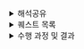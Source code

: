  
<details>
  <summary>해석공유</summary>
    <details>
     <summary>1 주자</summary>
## **개발자 원칙**

### (1) 소스코드레벨에서 오류를 확인하자

(구글링으로 오류 해결하고 넘어가는 경우가 많았는데, 같은 실수를 반복한 적이 많았다. 깊은 학습이 아닌 것 같다, 내것이 아니다)

검색에 의존하지 말고 직접 확인하는 습관을 갖자 -

지속적으로 코드를 분석하면, 코드를 분석하는 힘이 생긴다 -

어떠한 것에 대해 항상 질문을 던져보는 습관을 갖자는 생각이 들었다 -

“정리해보자면, 거의 **왜**라는 질문을 던지고, 이러한 질문을 바탕으로 성장이 생긴다고 생각했다”

### (2) ‘개발자가 성장하는 과정’에 대해

> 오픈 소스 컨트리뷰터가 되었던 경험을 보았음 - 나의 코드와 로직을 먼저 점검해보고 오류를 확인해야겠다는 반성과 다짐을 하게 되었음

> 설계 파트를 정리하면서 읽었음

- UML, 요구사항 명세, 명시적.암시적 설계 등등 다양한 용어에 대한 개념을 확인
- 설계의 중요성
- UML을 최근 사용하지 않는 이유 (실행가능한 소프트웨어 설계를 위해 부가적인 절차가 필요, 설계와 다른 결과물이 나오는 경우가 많음)

> 남과 비교하기보다 자신을 돌이켜보기. 이분법적으로 세상을 바라보지 않기

Ex) 모르는 것과 아는 것 -> 몰랐는데 알게된 것, 아는 척하는 것

<br/>

## **소프트웨어 장인**

### (1) ‘작가의말’에서의 인상깊었던 내용

> 처음으로 소프트웨어공학적으로 깨달음을 얻었던 순간을 책에서 볼 수 있었음

‘애자일’의 개념, 중요한 포인트에 대해 잘 정리되어있었음.

### (2) 작가의 커리어 개발 과정을 재밌게 읽었음

“애자일”에 관해 읽을 때, “항상 가치를 더하는 방향”으로 나아간다는 점이 인상깊었음.

=> 단순히 기능을 추가하는 것이 아니라, 더 나은 방법을 다양하게 모색하고 실험, 한 번 본 코드를 그대로 두지 않음

자기계발 관련한 프로젝트, 블로그, 오픈소스 등에 대한 내용.

=> 사이드 프로젝트와 같이 나의 흥미에 맞는 단위의 작은 프로젝트에 도전해보고 싶다는 생각을 했음

일과 삶 사이의 균형
-p 101. 무엇을 하든지 페이스를 유지하는 것이 중요하다. 일과 삶의 균형을 건강하게 유지하기가 어렵기는 하지만 가능하다.

=> 이번주를 회고하게 되었음.

<br/>

## **함께 자라기**

### ‘애자일로 가는 길’이 핵심 주제였음

=> 처음엔 당연한 말, 추상적인 말이라고 느껴질 수도 있겠지만, 책을 깊이 읽다보면 “현실에 더욱 적합하고” 고정관념을 깰 수 있는 세분화된 방법과 구체적인 예시가 함께 등장함

=> [예시] 훌륭한 개발자들을 팀으로 모아서

- 각자 프로젝트 진행
- 함께 프로젝트 진행

2가지의 방식을 실험해봄. 후자의 방식이 성능이 더 떨어졌음

“애자일”이 틀린 것을 증명하는 예시가 아니라, ‘함께’하면 소통하는 방식이 잘못될 경우 오히려 성과가 떨어질 수도 있다는 의미임

=> 애자일 방식 도입을 설득하거나, 모르는 사람이 읽으면 좋은 책인 것 같음
    </details>
    <details>
     <summary>2 주차</summary>
##  (1) 마이너 원칙을 지켜 나만의 버전을 업그레이드 하자
### 1.0.0 배포하기 그리고 다음 버전 준비하기
#### 7가지 마이너 원칙을 지키다 보면 메이저 버전을 올릴 수 있다.
- 메타 인지 (자신의 속도, 목표)
- 암묵지와 형식지 (직접 분석하고 구현)
- 자존감 지키기 (과거의 자신과 비교)
- 낯선 환경에서 구현하기 (제약사항 추가, 다양한 시도)
- 적절한 회복과 휴식
- 실수를 두려워하지 않되 결과에 반영하지 않고, 빠르게 실수를 찾기 위해 다양한 측면에서 개선
- 사고의 유연성 (지식 공유, 의견 수렴)

지난 금요일에 5번까지의 마이너 원칙을 책을 통해 알 수 있었고, 이를 지키고자 한 주간 노력했습니다.
한 주를 돌이켜 보면, 확실히 노력한 만큼 지키고자 한 원칙들을 생각보다 잘 지켰습니다.
하지만, 오늘 새로 읽고 알게 된 나머지 두 원칙은 확실히 의식하지 않으니 지켜지지 않은 부분이 많은 듯 합니다.
특히 짝 활동이 하루 더 추가된 만큼 함께 프로그래밍 하는 시간 동안 실수를 두려워했습니다. 이러한 두려움으로 인해 검색을 통해 학습한 지식의 예제를 직접 구현하지 않고 그대로 사용하고자 한 순간이 종종 있었습니다. 

이는 제 성장에 도움이 되지 못합니다. 학습한 지식이 형식지 또는 암묵지가 되지 않을 수 있으며, 사고가 확장 또는 깊어지지도 않습니다.

따라서 다음 한 주는 추가로 알게 된 두 마이너 원칙을 의식하여 지켜 네이버 부스트캠프를 통해 버전이 한 단계 혹은 더 업그레이드 된 개발자가 되도록 도전하려 합니다. 

## (2) TDD를 하는 습관을 들이자
- 소프트웨어가 얼마나 빨리 변경 혹은 개선될 수 있느냐는 소프트웨어의 품질이 좋을 수록 더 민첩성을 띄게된다.
- 이때, 소프트웨어 품질에 중요함을 미치는 것은 코드의 품질이라고 볼 수 있다.
- 저자가 강조하는 코드의 품질의 유지하는 방식은 TDD방식을 도입하는 것이다. 많은 개발자들이 테스트 코드를 작성할 시간이 없다는 핑계를 대며 스스로 코드의 품질을 깎고 있다.
- 실제로 업무시에는 리더단에서 Test Code를 도입하지 않으면 사용할 일이 없었고, 나의 주도로 프로젝트를 진행했을 때에도, 테스트 코드 작성을 무시하였다.
- 이번주 미션을 통해서 처음 Jest와 같은 Test Tool을 사용해보았는데, (심지어 몇 번 사용했었던 Nest.js에서는 import가 되어있는 라이브러리이다.)
- 테스트 코드 작성에 추가적인 시간이 드는것은 맞지만, 이로 인해 얻는 시간적, 소프트웨어 품질적 이득은 이를 훨씬 능가한다.
- 이를 항상 기억하고, TDD를 하는 습관을 들이도록 해보자!

## (3) 목표를 달성하는 나만의 기준과 목표 설정 방법
### 목차 선정과정
관심 있는 분야는 아래와 같았습니다.
- 프로덕트 중심주의
- 목표를 달성하는 나만의 기준,GPAM
- 나의 메이저 버전을 업그레이드 하는 마이너 원칙들

룰렛을 추첨을 통해 정함.

### 목표를 달성하는 나만의 기준,GPAM

- Goal를 정하기
- Plan 만들기
- action 하기
- Measure 진행해 결과를 확인한다.


### 목표설정의 안좋은 예시
- 목표(계획)에서 힘든 부분은 평가하기 애매한 요소이다.
ex) 건강하다 이건 무슨 기준으로 평가해야하는지 
 
- 광범위해도 안된다.
ex) 행복하자
- 실제 행동이 불가능한 목표
ex) 복권을 사서 1등 당첨되기
- 결과를 측정할수 없는 목표
ex) 멋있게 집꾸미기, 멋있게라는 기준의 무엇인지


### 목표 설정은 S.M.A.R.T 방법을 소개함.

- S : 개선이 필요한 영역에 대한 구체적인 목표
- M: 진행상황에 대한 측정이 가능한지
- A :실행이 가능한지
- R: 리소스로 현실적으로 가능한지
- T: 결과가 언제 나올지, 기한이 있는지

여기에 육하원칙에서 어떻게를 뺀것을 적용해보면 됩니다.


### 아쉬웠던 점
정보전달글이라서 저자의 주관이 많이 빠져서 아쉬웠음.

### 인상 깊었던 말

- 목표를 세워도 P,A,M이 불가능하면 좋지 않다.
- 목표는 수치화 해야한다

## (4) 가장 학습하기 힘든 직업이 살아남는다
"가장 학습하기 힘든 직업이 살아남는다 했는데 학습하기 힘든 다는 게 무엇일까?"를 생각하며 읽어보았습니다.

<인간이 학습하기 좋은 환경 조건>

목표가 분명
매 순간 선택할 수 있는 행동/선택의 종류가 정해져 있다
매 순간 자신이 목표에 얼마나 근접했는지 알 수 있다.
닫힌 시스템 (예상 못 한 외부 요소가 들어오지 않는)
과거의 선택과결과에 대한 구조화된 기록이 많다
→ 인공지능 시스템에서 유리한 조건
→ 인공지능에게 대체될 수 있음
→ 인공지능에게 대체되지 않기 위해 학습하기 힘든 주제를 잘 다룰 수 있어야 한다.

<학습하기 힘든 환경 주제>

목표가 모호
매 순간 선택할 수 있는 행동이 불확실
매 순간 내 목표에 얼마나 근접했느지 알기 어렵다
열린 시스템(예상 못한 외부요소가 들어오는 경우가 흔한)
과거의 선택과 결과에 대한 구조화된 기록이 별로 없다
컴퓨터화 되지 않기 위해 유리한 요소

독창성
협상
설득
미 노동부에 따른 미래에 컴퓨터로 대체될 확률
프로그래머 : 스펙대로 코드를 만드는 사람 → 48%
소프트웨어 개발자 : 사용자 요구사항을 분석하고 그에 대한 솔루션을 설계 → 4.2%

컴퓨터화 되지 않기 위해, 인공 지능에 대체 되지 않기 위해서는 사용자 요구사항을 분석하고 그에 대한 솔루션을 설계하는 소프트웨어 개발자 방향으로 나아가야 한다.‘협상’, ‘설득’과 같은 사용자와 커뮤니케이션 스킬을 늘리자

## (5) Make it work, then make it better
개발자 원칙의 9장에 나오는 격언입니다. 일단 돌아가게 만든 후, 더 좋게 만들라는 것인데요. 이 원칙은 코드의 효율성을 높이는 작업에도, 기술부채를 줄이는 작업에도 동일하게 적용됩니다. 코드의 효율성을 높이기 이전에, 원하는대로 잘 돌아가게 만드는 것이 더 중요한 것입니다.
코드가 잘 돌아간다면, 좋은 코드를 작성할 차례입니다. 좋은 코드를 작성하기 위한 방법은 가독성, 성능, 유연성을 높이는 것입니다.
그 중 가독성이 가장 중요하게 지켜야할 방법입니다. 코드의 가독성이 낮다면 다른 사람이 코드를 이해하고 수정하는 과정에서 오류가 발생할 가능성이 늘어납니다. 또한, 가독성이 높은 코드를 쓰기 위해서는 규칙을 통일하는 것이 중요합니다. 내가 변수이름을 더 알맞은 이름으로 짓고 싶어도, 전체 변수의 이름을 바꾸는 것이 아니라면 기존에 사용하던 변수 이름이 있다는 그것을 사용해야 합니다. 띄어쓰기, 줄바꿈, 탭 역시 마찬가지입니다.
책의 이런 내용을 읽으면서 그동안 유연성과 가독성을 높이기 위해 팀의 결정과는 상관없이 독단적으로 선택했던 방식들이 떠올랐습니다. 앞으로는 그 무엇보다 잘 동작하는 것과 진정한 가독성을 높이는 방법에 대해 잘 고려하면서 개발을 해야겠습니다.

## (6) 인상깊었던 부분
프로덕트 중심으로 성장하기

이 부분이 많이 공감됐다.

개발을 처음시작할 때, 관련지식이 0인 상태로 시작했는데, 프로젝트를 하다보니

빠르고 그리고 많이 배울 수 있었다.

나한테만 통하는 원칙이 아니고 모두에게 통하는 원칙인 것 같아서 신기했다.

추가로, 마지막 장을 읽으면서

cs공부를 더 열심히 해야겠다고 느꼈다.

공부를하면 세상의 해상도가 달라진다는 글귀가 있다.

나도 개발 공부를 더 해서 코드를 보는 해상도를 높여야겠다고 느꼈다.
    </details>
    <details>
     <summary>3 주차</summary>
## 해석 공유

- **J271_한민수**
    
    > **📚 읽은 책:** 함께 자라기 (김창준)
    
    ❓ **책을 선정한 이유:** 네부캠 챌린지에 입과할 때의 목표가 동료와 함께 성장하는 것이었다. 그래서 제목에 이끌려 이 책을 선정했다.
    
    **👍 인상깊었던 부분:** 학습이 빠른 팀은 어떠한 기술을 학습할 때 리더가 중심이 되어 그것을 기술적인 도전이라기보다 조직적 도전으로 받아들인다. 그래서 새로운 기술을 개개인이 습득해야 하는 것이 아니라 그것을 가지고 함께 일하는 새로운 방법을 만들어간다. 이러한 팀은 새로운 것을 학습할 때 “뭐가 새롭다는거지? 꼭 필요한가?”와 같이 냉소적으로 받아들이는 대신, 새로운 것을 시도해서 성장할 수 있다는 데 흥미를 느낀다고 한다. 또한 속도가 빠른 팀은 뭔가 새로운 것을 제안하고 시도하는 데 열려 있고, 실패에 관대하고 실수를 인정하는 데 부담을 느끼지 않는 심리적으로 보호된 상태에 있다는 특징이 있다.
    
    **☺️ 느낀 점:** 지속 가능한 개발자가 되기 위해서는 빠르게 변화하는 기술의 흐름을 무시하지 않고 궁금해하고, 시도해보는 열정이 필요한 것 같다. 이 책에서 이야기하는 좋은 팀의 특징들은 우리가 생각하는 이상적인 조직의 모습이지만, 결국 그러한 조직에서 일하는 즐거움을 경험하고 싶다면 나 자신부터 많이 변화시켜야 하지 않을까 라는 생각을 하게 된다.
    > 
    
- **S048_이명진**
    
    > **📚 읽은 책:** 개발자 원칙
    
    **👍 인상깊었던 부분**
    “오류를 만날 때가 가장 성장하기 좋을 때 이다.”
    
    대부분의 오류는 스택오버플로에서 검색하면 해결 가능 하다.단순히 여기서 끝내버리면 실제로 깊은 지식을 얻기가 어렵습니다.
    
    한발 더 나아가서 해당 툴의 소스 코드를 확인하는 것으로 관련 에러가 왜 발생하는지 해결하려면 어떻게 해야 하는지 같은 깊은 지식을 얻을 수가 있습니다.
    
     → 이것이 소스 레벨에서 오류를 확인 하라는 주장 !!
    
    지식을 글로 공유해라.
    
    소스레벨에서 이해한 내용을 이해했다면, 결과물로 남기는 것이 중요하다.
    
    이해한 내용을 블로그에 정리하거나 오픈소스에 기여하여 결과물을 남깁니다.
    
    오픈소스 기여, 블로깅 꼭 추천! 저도 못해도 한달에 하나 이상 딥하게 포스팅 하고 있습니다 :)
    > 

- **J004_강준현**
    
    > **📚 읽은 책:** 함께 자라기 (김창준)
    
    **👍 인상깊었던 부분**
    > 
    > 
    > 프로그램언어 배우기
    > 
    > 튜토리얼을 읽을때 뭘 만들지 생각하고 읽기.
    > 
    > 표준라이브러리 소스코드 읽기
    > 
    > 다른 코드를 읽다가 필요한 기능 추가해보기
    > 
    > 실수를 빨리 회복하는 게 중요
    > 
    > 다른사람이 실수 했을 때도 빨리 회복할 수 있게 돕고, 실수를 공개하고 서로 이야기 하고 거기서 배우는 문화.
    > 
    > 동료와 협력하는 것이 중요, 의사소통능력 같은 사회적 기술을 훈련해야함. 도움받기, 피드백 주고받기, 영향력 미치기, 기르치고 배우기, 위임하기 등
    > 
    > **☺️ 느낀 점**
    > 
    > 누구나 생각하는 이상적인 학습 방법을 소개하고 있는 것 같아 리마인드에 좋다는 느낌을 받았지만
    > 
    > 너무 이상적인 방법이라 실천 해야겠다 라는 마음이 막 생기지는 않는 것 같다. 
    > 
    
- **K011_김정현**
    
    > 📖 **읽은 책:** 개발자의 원칙
    ”나의 메이저 버전을 업그레이드하는 마이너 원칙들
    **개발자도 자신을 업그레이드해 차근차근 버전을 올려야한다.**
    💯 **인상 깊었던 부분: 자신에게 알맞는 방향과 속력을 찾아야 공부도 제대로 되는것이다.**
    😎 **느낀점:**지금까지 남들과 비교하면서 내가 너무 느리다고 생각해서 너무 뒤쳐지는게 아닐까? 라는 느낌을 항상 받고 있었는데 이 부분을 읽고나니 나에게 맞는 속도와 방향을 찾고 남들과 비교하지 않고 꾸준히 나아간다면 한층 더 업그레이드된 개발자가 될 수 있지 않을까? 라는 생각을 하게되었습니다!
    > 

- **J226_정유찬**
    
    > **📚 읽은 책:** 소프트웨어 장인 (산드로 만쿠소)
    > 
    > 1. **ch3 중요 내용 정리**
    >     - **소프트웨어 장인정신이란 ?**
    >         - 소프트웨어 장인정신은 소프트웨어 개발의 프로페셔널리즘에 대한 것이다.
    >         - 자신이 하는 일에 주인의식을 가지고 프로페셔널하게 행동하고, 고객이 원하는 것이 무엇이든 달성하도록 돕는다. 다른 개발자에게 배우고 자신의 지식을 나누며, 경험이 부족한 개발자들을 멘토링하는 것이다.
    >     - **소프트웨어 장인정신 매니페스토**
    >         - 소프트웨어 장인정신에 대한 여러 유명인들의 논의를 정리한 것. 소프트웨어 장인정신 구글 그룹에 기록되어 있음.
    >         1. **동작하는 소프트웨어뿐만 아니라, 정교하고 솜씨 있게 만들어진 작품을.**
    >             
    >             시간이 지나도 개발자가 애플리케이션을 수정하는 것을 두려워하게 해선 안된다. 소스 코드는 예측가능하고 유지보수 될 수 있는 상태.
    >             
    >         2. **변화에 대응하는 것이 아니라, 계속해서 가치를 더하는 것을.**
    >             
    >             소프트웨어가 오래될수록 고통과 비용이 아닌 그 가치가 커져야 한다. 소프트웨어의 생명을 늘리면서 변화에 빠르게 대응할 수 있도록 유지.
    >             
    >         3. **개별적으로 협력하는 것 뿐만 아니라, 프로페셔널 커뮤니티를 조성하는 것을.**
    >             
    >             소프트웨어 장인정신의 중심에는 멘토링과 공유가 있다.
    >             
    >         4. **고객과 협업하는 것뿐만 아니라, 생산적인 동반자 관계를.**
    >             
    >             소프트웨어 장인은 공장 노동자가 아니다. 비즈니스를 이해하고, 개선사항을 제안하며, 고객 또는 고용주와 생산적인 동반자 관계를 맺어야 한다. 코드와 관련된 일이 아니면 나의 일이 아니라고 생각하는 개발자는 진정한 소프트웨어 장인이라고 할 수 없다.이 아니면 나의 일이 아니라고 생각하는 개발자는 진정한 소프트웨어 장인이라고 할 수 없다.
    >             
    > 2. **깨달은 점**
    >     - 나는 소프트웨어 장인정신을 잘 갖추고 있나를 돌아보며 반성하였다.
    >         - 코딩할 때 단순히 동작하게만 하는 것이 아니라 유지보수에 용이하게 만들고 있나
    >         - 내 코드를 타인이 읽었을 때 실행이 쉽게 예측가능한가
    >         - 나는 소프트웨어 커뮤니티에 잘 참여하고 있나
    >     - 네이버 부스트캠프를 통해 이러한 소프트웨어 장인정신을 기르고, 코딩할 때 이를 습관화하는 자세를 갖추어야겠다.
    
- **J232_정한힘**
    
    > **📚 읽은 책:** 개발자 원칙
    > 
    > 1. **읽었던 부분 (4장의 내용)**
    >     
    >     꼭 개구리를 만들어야만 공유를 할 수 있을까? 개구리를 완성하지 못하더라도 직접 만들면서 학습한 코드를 공유하면 다른 사람에게 도움이 될 수 있다.  코드는 생각 과정이 생략된 여러 가지 해결 방법 중에 하나일 뿐이고, 사소한 실수부터 차곡차곡 경험해야 결과로 만들어지는 코드가 나의 것이 된다.
    >     
    >     프로그래밍 연습이 충분히 되어 있지 않아서 정말 어디서부터 작업을 시작해야할지 모르겠다면, 무조건 따라 하기 단계가 필요할 수 있다. 하지만 너무 반복하다 보면 자기 스스로 잘한다는 함정에 빠질 수 있기에, 다른 사람 코드를 눈으로 읽으면서 머릿속으로만 구조화를 시도한 후, 백지에 나만의 방식으로 작성해보자.
    >     
    > 2. **깨달은 점**
    >     
    >     이 부분이 이번 챌린지 기간동안의 나에게 필요한 부분이였다고 생각합니다. 나는 객체지향 프로그래밍 연습이 충분히 되어 있지 않아서 클래스 구조를 짜는 것부터 두려움을 느꼈습니다. (지금도 어떤 방식이 올바른지 잘 모르겠습니다) 아마도 제가 찾던 내용은 과학자들이 찾는 수식이 아니였을까 싶습니다. 두려움을 느끼는 시간동안 방법을 몰라서 많은 시간을 낭비하게 됐는데, 미션을 내려놓더라도 무조건 따라하기 방식을 사용했어야 한다는 생각이 듭니다. 동료들의 코드를 살펴보면서 어느 정도 틀은 있지만 정답은 없다는것을 느낍니다. 
    >     
    >     또한 피어세션을 여러번 진행하면서 코드는 생각 과정이 생략된 여러 가지 해결 방법 중에 하나라는 점을 느끼고 있습니다. 동료들의 코드를 보면서 수준이 높은 코드일수록 문제 해결 과정이 생략되어있으면 이해하기도 어려웠고 코드에서 전하는 이야기의 흐름을 따라가기가 어려웠습니다. 저도 문제 해결 과정이 의식의 흐름대로 진행되거나 코드 리뷰 형식으로 진행되는 경우가 많은데 이 부분을 해결하고 싶다고 생각합니다.
    >
    </details>
</details>

 
<details>
  <summary>퀘스트 목록</summary>
   <details>
    <summary>1 주차</summary>
## 🫣 양심에 찔린 휴식

- 커피 한 잔을 마시면서 나는 어떤 개발자가 되고 싶은지 고민하기
- 침대에 누워서 챌린지 입과 전 썼던 다짐글 다시 읽어보기
- 30분 침대에 누워 10분 독서, 20분 휴식하기

## 🤷‍♂️ 에라 모르겠다 휴식

- 일주일 동안 아무것도 안 해도 된다면,
어디를 여행가고 싶은지와 이유를 적어주세요
- 노래방 점수 찍어서 올리기
    - 80점 이상만 인정합니다.
- 제일 먹고 싶은 음식 먹고 인증샷 찍어서 올리기
   </details>
   <details>
    <summary>2 주차</summary>
## ﹖？ 퀘스트 목록 ﹖？

- 1주차 퀘스트는 휴식치고는 너무 하는게 많다.
- 이것이 진짜 휴식이다.
- 시간 지나면 다 도태되는 겁니다... 다...

### 척추 요정 🧚
이유 : 척추요정은 모두의 건강을 책임집니다.

- 슬랙에 글 올리고 캡처하기
- 하루 한번 랜덤 시간
- Random채널에서 J071_김태원님처럼 해주시면 됩니다.

### 노래 추천 🎧
이유: 사탕같은 달콤한 간식은 좋은 휴식이  되어주죠. 다른 사람의 귀에 캔디같은 노래를 넣어주세요.
`네 귀에 캔디 🍭`

- 슬랙에 추천 글 올리고 캡처하기
- 주에 2회 이상

### 산책 30분 🚶🚶‍♀️
이유: 문화체육관광부에서 권장하는 하루 권장 산책 시간을 차용했습니다.

- 산책하는 사진 찍기
- 주에 2회 이상

### 코어 수면 시간 지키기 (7시간 30분) 🛌
이유: 코어 운동은 항상 중요합니다. 코어 수면도 운동시켜주세요.

- 핸드폰 사용시간으로 인증하기
- 표에 수면, 기상 시간 기록하기

### 유튜브 영상추천 📽️
이유: 도파민의 보충은 항상 필요하다.

- 슬랙에 재밌다고 느낀 유튜브 영상 추천하기 **(개발 관련 안됌)**
- 주에 2회 이상

### 오늘의 명경기 (올림픽) 🏟️
이유: 지구촌의 축제 `올림픽`. 미션에도 불구하고 참을 수 없습니다.

- 슬랙에 올림픽 경기 하나 보고 인증샷 올리기
- 어떤부분이 명경기였는지 설명도 작성하기
- 주에 2회 이상
   </details>
   <details>
    <summary>3 주차</summary>
## 3주차 퀘스트

### 코어 수면 시간 지키기 (7시간 30분) 🛌

이유: 그대로 이어 가려고 합니다..! 수면시간은 매우 중요하니까 이어나가겠습니다.

실제로 과제를 무리하게 밤새워서까지 진행한 경험이 있습니다. 밤을 새우고 과제를 하고 피어 세션을 하고 짝 프로그래밍까지 진행을 하였는데 다음날까지 무리가 생겨서 시간 대비 효율을 느끼지 않았습니다.

따라서 잠은 무조건 자야하고,  본인 패턴에 맞게 자는게 중요하다고 생각합니다.

그 이후로 저는 1시면 무조건 자고 6시30분에 기상하는걸 택했는데요!

1시까지 하다가 완성 못하면 아침에 피어세션 전에 못한 것을 살펴 봤습니다.

일찍 일어나서 제 코드를 볼 여유도 피어분들의 코드를 볼 여유가 있어서 수면 패턴은 꼭 지켜야 한다고 생각합니다.!

- 핸드폰 사용시간으로 인증하기
- 표에 수면, 기상 시간 기록하기

### 산책 30분 🚶🚶‍♀️

이유: 그대로 이어가려고 합니다. 산책은 언제나 옳습니다. 매일 집에만 있다보니 건강이 악화되는게 느껴집니다. 산책하면 육체적 건강도 좋아지고 정신적 건강도 좋아집니다.

- 산책하는 사진 찍기
- 주에 2회 이상

### 노래 추천 🎧 → 개발할 때 듣기 좋은 노래 추천🎧

이유: 전 개발할 때 일반적인 노래(발라드, 팝송, 드라마 ost 등)보다 개발할 때 듣기 좋은 노래를 따로 선정해 듣는 것이 능률이 올라가는 효과를 받았습니다. 졸릴 때 노래를 들으면 잠도 깨고, 개발 효율이 상승합니다.

- 슬랙에 추천 글 올리고 캡처하기
- 주에 2회 이상

### 유튜브 영상추천 📽️

이유: 도파민의 보충은 항상 필요하다. 

수정 이유: 도파민에 절여진 현대인에게 도파민이 필요한 유튜브 영상말고 힐링을 할 수 있는 영상을 추천했으면 좋겠다 생각해 수정하겠습니다.

- 슬랙에 힐링이 된다고 느낀 유튜브 영상(파인애플 집에서 키우기 등) 추천하기 **(개발 관련 안됌)**
- 주에 2회 이상

### 이번주의 진 명경기 (올림픽) 🏟️

이유: 지구촌의 축제 `올림픽`. 미션에도 불구하고 참을 수 없습니다. 

**수정한 이유**: 지구촌의 축제 `올림픽` 놓칠 수 없죠 **하지만** 마지막주인 만큼 **조금은** 참는게 어떨까요?

- 슬랙에 올림픽 경기 보고 인증샷 올리기
    - 아니라면 단지 재밌던 경기를 캠퍼분들에게 추천해줘도 괜찮습니다!
- ~~주에 2회 이상~~   ⇒ **딱 1경기**

### 척추 요정 🧚

이유 : 척추요정은 모두의 건강을 책임집니다.

수정 내용: 1, 2주차때 수행해주신 분들이 마치 정말 요정이 이야기해주는 것처럼 슬랙에 글도 예쁘게 써주셨는데, 이 미션을 받는 사람에 따라서는 시간적으로 부담이 될 수 있다고 생각이 됩니다. 그래서 하루 한 번 척추 운동 관련 유튜브 영상을 캠퍼분들에게 리마인드 해주는 것으로도 척추요정의 역할을 충분히 할 수 있을 것 같습니다.

- 하루 한 번 랜덤 시간에 유튜브에서 척추 스트레칭 영상 찾아서 슬랙 랜덤채널에 짧은 안부인사와 함께 공유하고 캡처하기
- 늘 다른 영상을 추천해줄 필요는 없습니다. ‘리마인드’를 중요하게 생각해주세요
   </details>
</details>


 <details>
        <summary>수행 과정 및 결과</summary>
        <details>
            <summary>1주차</summary>
            <details>
                <summary>J132_서정범</summary>
                <p><strong>퀘스트</strong></p>
                <ul>
                    <li><strong>커피 한 잔을 마시면서 나는 어떤 개발자가 되고 싶은지 고민하기</strong></li>
                    <li>바쁜 와중에 잠시 휴식을 취하면서 나아가고자 하는 방향에 대해서 생각해보면 좋을 것 같아요.</li>
                    <li>제가 되고 싶은 개발자는 협업하는 팀원분들이 저에게 의지할 수 있는 개발자가 되는 것이 목표입니다. 이것은 단순히 개발 실력만을 이야기 하는 것이 아닌 커뮤니케이션 스킬 및 여러가지 협업 능력도 포함된다고 생각합니다. 물론 베이스가 개발자이니 개발 환경에서 발생한 문제를 해결하는 능력은 기본적으로 중요하고 이를 위해서 여러 가지 상황을 고려하고 여러 해결책을 제시 할 수 있는 사람이 되는 것이 1차적인 목표겠지만, 이를 표현하는 것 그리고 평소에 신뢰를 쌓는 것들은 다른 능력도 요구된다고 생각합니다. 이를 위해서 스스로에 대해서 계속해서 생각하고 부족한 부분을 채워가는 개발자가 되려고 합니다.</li>
                </ul>
            </details>
            <details>
                <summary>J183_이석규</summary>
                <p><strong>퀘스트</strong></p>
                <ul>
                    <li>산책 중 가장 마음에 들었던 순간 사진 찍어서 올리기</li>
                    <li>정신건강과 육체건강을 다 챙길 수 있을 것 같습니다.</li>
                </ul>
                <p><strong>퀘스트</strong></p>
                <ul>
                    <li>비도 많이 오고, 과제도 못 끝낸 적이 많아 산책을 다니기 힘들었습니다. 대신 주말에 평소 가고싶었던 피자집을 가서 정신건강을 챙겼습니다.</li>
                    <li>아무래도 이 템포로 공부를 계속하려면 육체적으로 많이 힘들 것 같다. 다른 분들 헬스장 빼먹지 않고 가시는것을 본받아 헬스등록해야겠다……</li>
                </ul>
                <img width="600" alt="image" src="https://github.com/user-attachments/assets/f7aa478f-a10d-4433-af57-cf7b75f07984"></br>
            </details>
            <details>
                <summary>J213_장서윤</summary>
                <p><strong>퀘스트</strong></p>
                <ul>
                    <li><strong>일주일 동안 아무것도 안 해도 된다면, 어디를 여행가고 싶은지와 이유를 적어주세요</strong></li>
                    <li>챌린지 기간동안 바빠서 다른 생각을 할 여유가 없어졌는데, 고민해보는 시간을 가져보고 싶어요!</li>
                </ul>
                <p><strong>결과</strong></p>
                <ul>
                    <li>베트남 다낭에 가고 싶어요! 챌린지 발표를 기다리는 동안에 베트남 다낭에 있었는데,초반에는 네부캠 결과를 기다리는 것 때문에 제대로 못 놀았거든요..! 다행히 결과를 받고나서는 재밌게 놀았지만, 약간 아쉬움이 남았어서, 더 놀고 싶습니당!</li>
                </ul>
            </details>
            <details>
                <summary>K018_김희준</summary>
                <p><strong>퀘스트</strong></p>
                <ul>
                    <li><strong>커피 한 잔을 마시면서 나는 어떤 개발자가 되고 싶은지 고민하기</strong></li>
                    <li>어떤 개발자로 성장하고 싶은지 이번 챌린지를 기회로 잘 정리해가고 싶은 마음에 선정하였습니다.</li>
                </ul>
            </details>
            <details>
                <summary>J031_김도훈</summary>
                <p><strong>퀘스트</strong></p>
                <ul>
                    <li><strong>커피 한 잔을 마시면서 나는 어떤 개발자가 되고 싶은지 고민하기</strong></li>
                    <li>챌린지 기간 동안 쫓기듯 미션을 수행했는데, 커피 한 잔의 여유가 필요한 것 같아요!</li>
                    <li><strong>산책 중 가장 마음에 들었던 순간 사진 찍어서 올리기</strong></li>
                    <li>평소 산책을 좋아해서 저녁에 산책 나갈 때마다 찍고 싶어요!</li>
                </ul>
                <p><strong>수행 결과</strong></p>
                <ul>
                    <li>커피를 마시면서 시니어 개발자가 되고 싶다는 목표로 전문성을 가진 개발자와 멘토링과 같이 함께 성장하는 개발자가 되고 싶다고 생각했습니다. 대단한 개발 실력을 가진 사람은 정말 많고 이것은 단순히 시간이 지남에 따라 가질 수 있는 능력은 아니라고 생각합니다. 그래서 함께 성장하며 소통하는 개발자가 되고 싶다고 생각했습니다.</li>
                    <li>본가가 전주라서 한옥마을로 산책을 갔다 왔습니다. + 전북대도 갔다 왔습니다!</li>
                    <img width="600" alt="image" src="https://github.com/user-attachments/assets/87a2507e-12a6-421f-aa01-c12fdaa9318a"></br>
                    <img width="600" alt="image" src="https://github.com/user-attachments/assets/533ecd83-dc93-4f28-a5d4-268caeac98e8"></br>
                </ul>
            </details>
            <details>
                <summary>S021_문영균</summary>
                <p><strong>퀘스트</strong></p>
                <blockquote>
                    노래 한 곡 들으며 저녁 메뉴 고민해서 올리기
                </blockquote>
                <p>이유: 어차피 매일 고민하는 저녁 모두와 공유하자!</p>
                <img width="896" alt="image" src="https://github.com/user-attachments/assets/64f2e9e6-b909-48b6-bffb-9ac1d09c25d8"></br>
                <img width="586" alt="image" src="https://github.com/user-attachments/assets/f990bebc-45ff-4aa5-9261-4c9b430a91fc"></br>
                <img width="471" alt="image" src="https://github.com/user-attachments/assets/174e5b16-fc48-4e23-9e93-f6494995e53c"></br>
                <img width="486" alt="image" src="https://github.com/user-attachments/assets/7607429a-ee06-4d39-b0a0-389c7dfb53d8"></br>
                <p><strong>후기</strong></p>
                <ul>
                    <li>다른 사람들에게 알려줘야 하기때문에 좀 더 식사에 신경쓸 수 있게되어 좋았습니다.</li>
                    <li>며칠 식사사진을 올리니 다른 분들도 사진을 올려주셔서 좋았습니다.</li>    
                </ul>
            </details>
        </details>
        <details>
            <summary>2주차</summary>
            <details>
                <summary>S006_구병조</summary>
                <p><strong>올림픽</strong></p>
             
![여자 양궁 단체](https://thumbnews.nateimg.co.kr/view610///news.nateimg.co.kr/orgImg/ns/2024/07/29/NISI20240729_0020435674_web.jpg)

한국의 단체 여자 양궁팀이 이번에 금메달을 따면서 대회 10연패를 달성했습니다. 사실 이번 대회는 압도적인 실력으로 찍어 누르기 보다는 꽤나 짜릿하게 결승까지 진행했습니다.
사실 올림픽에서 양궁하면 “한국을 가장 늦게 만나는 팀이 은메달을 따는 대회”라는 말이 있을 정도로 계속해서 좋은 성적을 계속 이뤘는데요. 이게 좋기도 하지만, 선수분들에게는
오히려 더 큰 압박감이 되지 않았을까 합니다. 그것을 이겨내고 끝가지 목표를 달성한 단체 여자 양궁팀에 박수를 보냅니다. 그리고 앞으로도 부담감을 내려놓고 즐기는 모습을 볼 수
있었으면 합니다 !

![혼성 탁구](https://flexible.img.hani.co.kr/flexible/normal/970/692/imgdb/original/2024/0730/20240730503677.jpg)

신유빈, 임종훈 선수가 혼성 탁구에서 동메달을 따냈습니다. 사실 준결승에서 ~~탁구 하나는 기가 막히게 잘하는~~ 중국팀을 만나서 분전했으나 아쉽게 패배했습니다. 그래도 최강의 팀에게 세트도
가져오면서 날카로운 폼을 보여줬는데요. 아쉬움을 뒤로하고 시작한 동메달 결정전, 홍콩팀을 상대로 4:0으로 완파를 하며 승리했습니다. 마지막 4세트는 홍콩의 게임포인트 상황에서 끝까지 포기하지
않고 추격해서 결국 한 세트도 내주지 않고 가져가는 모습이 정말 짜릿했습니다. 임종훈 선수의 전역을 축하하고, 신유빈 선수는 개인 준결승도 잘 치뤘으면 합니다 !

![신유빈](https://thumbnews.nateimg.co.kr/view610///news.nateimg.co.kr/orgImg/sg/2024/08/01/20240801523296.jpg)
            </details>
            <details>
                <summary>K030_서건</summary>
                <p><strong>척추요정</strong></p>
            </details>
            <details>
                <summary>J100_박경희</summary>
                <p><strong>노래</strong></p>
<img width="480" alt="image" src="https://github.com/user-attachments/assets/b896810d-f67a-4011-ad30-c3dee532ca88"></br>
            </details>
            <details>
                <summary>J222_정명기</summary>
                <p><strong>매일 아침 산책</strong></p>
<img width="480" alt="image" src="https://github.com/user-attachments/assets/c1ea9dad-73bc-41ff-b6c0-7a67f7946b38"></br>
- 대구 수목원  
<img width="480" alt="image" src="https://github.com/user-attachments/assets/566b4041-6083-4685-aed5-7de709770858"></br>
- 집 앞 공원    
            </details>
            <details>
                <summary>J277_허찬영</summary>
                <p><strong>노래</strong></p>
            </details>
            <details>
                <summary>J121_배승혁</summary>
                <p><strong>퀘스트</strong></p>
                <blockquote>
                    ### 노래 추천 🎧
                </blockquote>
                <p>이유: 학습에 바빠 여유없이 진행했던 것 같습니다. 음악도 들으면서 조금 여유를 가지고 학습하려고 합니다. </p>
                <p><strong>수행 결과</strong></p>
                  <img width="480" alt="image" src="https://github.com/user-attachments/assets/fe1cc9cd-65bd-4733-87e7-dd2d4554a6f1"></br>
             <img width="480" alt="image" src="https://github.com/user-attachments/assets/b953890f-504a-4353-9323-6e4fd2d46699"></br>
                <p><strong>후기</strong></p>
                <ul>
                    <li>미션 해결을 위해 여러 학습 자료를 찾아보고 분석하기 앞서 잠시 노래도 찾아보고, 좋은 노래를 추천하며 다른 사람들과 소통할 수 있었습니다. 다른 사람이 올린 노래를 듣는 것도 좋은 것 같네요.</li>
                </ul>
            </details>
        </details>
<details>
         <summary>3주차</summary>
            <details>
                <summary>J011_고은태</summary>
                <p><strong>퀘스트</strong></p>
                  <ul>
                    <li><strong>코어 수면 시간 지키기 (7시간 30분) 🛌</strong></li>
                </ul>
            </details>
            <details>
                <summary>K030_박현준</summary>
                <p><strong>퀘스트</strong></p>
                    <ul>
                    <li><strong>척추 요정 🧚</strong></li>
                </ul>
            </details>
            <details>
                <summary>K039_이지학</summary>
                <p><strong>퀘스트</strong></p>
                    <ul>
                    <li><strong>산책 30분 🚶🚶‍♀️</strong></li>
                </ul>
            </details>
            <details>
                <summary>J125_백준원</summary>
                <p><strong>퀘스트</strong></p>
                    <ul>
                    <li><strong>이번주의 진 명경기 (올림픽) 🏟️</strong></li>
                </ul>
                <p><strong>수행 결과</strong></p>
               <ul>
                <li><img src="https://github.com/user-attachments/assets/42e491e3-b9f5-473a-8fc3-35d2127a2d95" /></li>
               </ul>
            </details>
            <details>
                <summary>J234_정혜인</summary>
                <p><strong>퀘스트</strong></p>
                <ul>
                    <li><strong>유튜브 영상추천 📽️</strong></li>
                </ul>
                <p><strong>수행 결과</strong></p>
            <ul>
             <li><img src="https://github.com/user-attachments/assets/0210eb37-755b-4308-920c-48534426cdea" /></li>
              <li><img src="https://github.com/user-attachments/assets/94f09cab-8875-4b9d-a1cf-be6dd4766006" /></li>
            </ul>
            </details>
            <details>
                <summary>J280_홍창현</summary>
                <p><strong>퀘스트</strong></p>
                                <ul>
                    <li><strong>노래 추천 🎧 → 개발할 때 듣기 좋은 노래 추천🎧</strong></li>
                </ul>
            </details>
        </details>
  </details>
</details>


